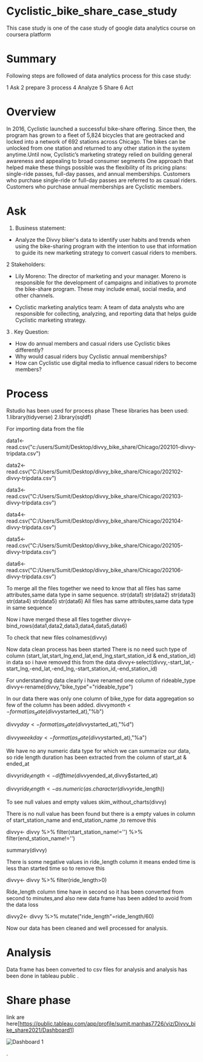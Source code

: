 # Cyclistic_bike_share_case_study
This case study is one of the case study of google data analytics course on coursera platform

# Summary 
Following steps are followed of data analytics process for this case study:

1 Ask
2 prepare
3 process
4 Analyze
5 Share
6 Act


# Overview 
In 2016, Cyclistic launched a successful bike-share offering. Since then, the program has grown to a fleet of 5,824 bicycles that are geotracked
 and locked into a network of 692 stations across Chicago. The bikes can be unlocked from one station and returned to any other station in the system anytime.Until now, Cyclistic’s marketing strategy relied on building general awareness and appealing to broad consumer segments One approach that helped make these things possible was the flexibility of its pricing plans: single-ride passes, full-day passes, and annual memberships. Customers who purchase single-ride or full-day passes are referred to as casual riders. Customers who purchase annual memberships are Cyclistic members.
 

# Ask 
 1. Business statement: 
*  Analyze the Divvy biker's data to identify user habits and trends when using the bike-sharing program with the intention to use that information to guide its new marketing strategy to convert casual riders to  members.
 
2 Stakeholders:
* Lily Moreno: The director of marketing and your manager. Moreno is responsible for the development of campaigns
and initiatives to promote the bike-share program. These may include email, social media, and other channels.

* Cyclistic marketing analytics team: A team of data analysts who are responsible for collecting, analyzing, and
reporting data that helps guide Cyclistic marketing strategy.

3 . Key Question:
* How do annual members and casual riders use Cyclistic bikes differently?
* Why would casual riders buy Cyclistic annual memberships?
* How can Cyclistic use digital media to influence casual riders to become members?

# Process
Rstudio  has been used for process phase
These  libraries has been used:
1.library(tidyverse)
2.library(sqldf)

For importing data from the file

data1<- read.csv("c:/users/Sumit/Desktop/divvy_bike_share/Chicago/202101-divvy-tripdata.csv")

data2<- read.csv("C:/Users/Sumit/Desktop/divvy_bike_share/Chicago/202102-divvy-tripdata.csv")

data3<- read.csv("C:/Users/Sumit/Desktop/divvy_bike_share/Chicago/202103-divvy-tripdata.csv")

data4<- read.csv("C:/Users/Sumit/Desktop/divvy_bike_share/Chicago/202104-divvy-tripdata.csv")

data5<- read.csv("C:/Users/Sumit/Desktop/divvy_bike_share/Chicago/202105-divvy-tripdata.csv")

data6<- read.csv("C:/Users/Sumit/Desktop/divvy_bike_share/Chicago/202106-divvy-tripdata.csv")

To merge all the files together we need to know that all files has same attributes,same data type in same sequence.
str(data1)
str(data2)
str(data3)
str(data4)
str(data5)
str(data6)
All files  has same  attributes,same data type in same sequence 

Now i have merged these all files together
divvy<-bind_rows(data1,data2,data3,data4,data5,data6)

To check that new files
colnames(divvy)

Now data clean process has been started
There is no  need such type of column (start_lat,start_lng,end_lat,end_lng,start_station_id & end_station_id) in data so i have removed this from the data
divvy<-select(divvy,-start_lat,-start_lng,-end_lat,-end_lng,-start_station_id,-end_station_id)

For understanding data clearly i have renamed one column of rideable_type 
divvy<-rename(divvy,"bike_type"="rideable_type")

In our data  there was only one column of bike_type for data aggregation so few of the column has been added.
divvy$month<-format(as_date(divvy$started_at),"%b")
 
 divvy$day<-format(as_date(divvy$started_at),"%d")
 
 divvy$weekday<-format(as_date(divvy$started_at),"%a")

We have no any numeric data type for which we can summarize our data, so ride length duration  has been extracted from the column of start_at & ended_at 

divvy$ride_length<- difftime(divvy$ended_at,divvy$started_at)
  
 divvy$ride_length<-as.numeric(as.character(divvy$ride_length))

 To see null values and empty values
 skim_without_charts(divvy)
 
 There is no null value has been found but there is a empty values in column of start_station_name and end_station_name ,to remove this
 
divvy<- divvy %>%  filter(start_station_name!='') %>% filter(end_station_name!='')

summary(divvy)

There is some negative values in ride_length column it means ended time is less  than started time so to remove this 

 divvy<- divvy %>% filter(ride_length>0)
 
 Ride_length column time have in second so it has been converted from second to minutes,and also new data frame has been added to avoid from the data loss 
   
  divvy2<- divvy %>% mutate("ride_length"=ride_length/60)
  
  Now our data has been cleaned and well processed for analysis.
  
  # Analysis
  Data frame has been converted to csv files for analysis and analysis has been done in tableau public .
  
  
  # Share phase 
  link are here[https://public.tableau.com/app/profile/sumit.manhas7726/viz/Divvy_bike_share2021/Dashboard1]
  
  
  ![Dashboard 1](https://github.com/manhas1234/Cyclistic_bike_case_study/assets/130725137/c14b4589-5ef9-4cc5-862b-0e28220c9d44)




  


























 . 










